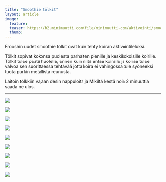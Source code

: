```yaml
---
title: "Smoothie tölkit"
layout: article
image:
  feature:
  teaser: https://b2.minimuutti.com/file/minimuutti-com/aktivointi/smoothie-tolkit/DS07129_-245px.jpg
  thumb:
---
```


Frooshin uudet smoothie tölkit ovat kuin tehty koiran aktivointileluksi.

Tölkit sopivat kokonsa puolesta parhaiten pienille ja keskikokoisille koirille. Tölkit tulee pestä huolella, ennen kuin niitä antaa koiralle ja koiraa tulee valvoa sen suorittaessa tehtävää jotta koira ei vahingossa tule syöneeksi tuota purkin metallista reunusta.

Laitoin tölkkiin vajaan desin nappuloita ja Mikiltä kestä noin 2 minuuttia saada ne ulos.
 
---

![](https://b2.minimuutti.com/file/minimuutti-com/aktivointi/smoothie-tolkit/DS07066-800px.jpg)

![](https://b2.minimuutti.com/file/minimuutti-com/aktivointi/smoothie-tolkit/DS07129-800px.jpg)

![](https://b2.minimuutti.com/file/minimuutti-com/aktivointi/smoothie-tolkit/DS07229-800px.jpg)

![](https://b2.minimuutti.com/file/minimuutti-com/aktivointi/smoothie-tolkit/DS07272-800px.jpg)

![](https://b2.minimuutti.com/file/minimuutti-com/aktivointi/smoothie-tolkit/DS07282-800px.jpg)

![](https://b2.minimuutti.com/file/minimuutti-com/aktivointi/smoothie-tolkit/DS07284-800px.jpg)

![](https://b2.minimuutti.com/file/minimuutti-com/aktivointi/smoothie-tolkit/DS07197-800px.jpg)

![](https://b2.minimuutti.com/file/minimuutti-com/aktivointi/smoothie-tolkit/DS07207-800px.jpg)

![](https://b2.minimuutti.com/file/minimuutti-com/aktivointi/smoothie-tolkit/DS07298-800px.jpg)
